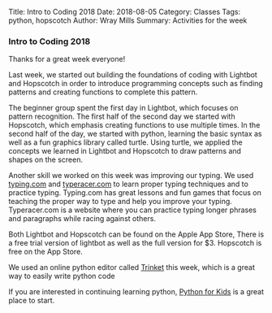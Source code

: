 Title: Intro to Coding 2018
Date: 2018-08-05
Category: Classes
Tags: python, hopscotch
Author: Wray Mills
Summary: Activities for the week

### Intro to Coding 2018

Thanks for a great week everyone!

Last week, we started out building the foundations of coding with Lightbot and Hopscotch in order to introduce programming concepts such as finding patterns and creating functions to complete this pattern.

The beginner group spent the first day in Lightbot, which focuses on pattern recognition. The first half of the second day we started with Hopscotch, which emphasis creating functions to use multiple times. In the second half of the day, we started with python, learning the basic syntax as well as a fun graphics library called turtle. Using turtle, we applied the concepts we learned in Lightbot and Hopscotch to draw patterns and shapes on the screen.

Another skill we worked on this week was improving our typing. We used [typing.com](typing.com) and [typeracer.com](typracer.com) to learn proper typing techniques and to practice typing. Typing.com has great lessons and fun games that focus on teaching the proper way to type and help you improve your typing. Typeracer.com is  a website where you can practice typing longer phrases and paragraphs while racing against others.

Both Lightbot and Hopscotch can be found on the Apple App Store, There is a free trial version of lightbot as well as the full version for $3. Hopscotch is free on the App Store.

We used an online python editor called [Trinket](trinket.io/python) this week, which is a great way to easily write python code

If you are interested in continuing learning python, [Python for Kids](http://www.amazon.com/Python-Kids-Playful-Introduction-Programming/dp/1593274076) is a great place to start.